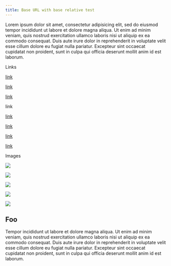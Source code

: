```yaml
---
title: Base URL with base relative test
---
```


Lorem ipsum dolor sit amet, consectetur adipisicing elit, sed do eiusmod tempor incididunt ut labore et dolore magna aliqua. Ut enim ad minim veniam, quis nostrud exercitation ullamco laboris nisi ut aliquip ex ea commodo consequat. Duis aute irure dolor in reprehenderit in voluptate velit esse cillum dolore eu fugiat nulla pariatur. Excepteur sint occaecat cupidatat non proident, sunt in culpa qui officia deserunt mollit anim id est laborum.

Links

[link]

[link][1]

[link][2]

link

[link][3]

[link][4]

[link][5]

[link][6]

Images

![][7]

![][8]

![][9]

![][10]

![][11]

## Foo

Tempor incididunt ut labore et dolore magna aliqua. Ut enim ad minim veniam, quis nostrud exercitation ullamco laboris nisi ut aliquip ex ea commodo consequat. Duis aute irure dolor in reprehenderit in voluptate velit esse cillum dolore eu fugiat nulla pariatur. Excepteur sint occaecat cupidatat non proident, sunt in culpa qui officia deserunt mollit anim id est laborum.

  [link]: foo/bar/baz.html
  [1]: ./foo/bar/baz.html
  [2]: /foo/bar/baz.html
  [3]: baz.html#foo
  [4]: /foo/bar/baz.html#foo
  [5]: http://test/foo/bar/baz.html
  [6]: https://test/foo/bar/baz.html
  [7]: foo/bar/baz.png
  [8]: ./foo/bar/baz.png
  [9]: /foo/bar/baz.png
  [10]: http://test/foo/bar/baz.png
  [11]: https://test/foo/bar/baz.png
